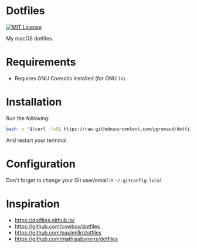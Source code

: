 Dotfiles
========

[![MIT License](https://img.shields.io/badge/license-MIT-8469ad.svg)](https://tldrlegal.com/license/mit-license)

My macOS dotfiles.

Requirements
============

* Requires GNU Coreutils installed (for GNU `ln`)

Installation
============

Run the following:

```bash
bash -c "$(curl -fsSL https://raw.githubusercontent.com/pgrenaud/dotfiles/master/bootstrap)"
```

And restart your terminal.

Configuration
=============

Don't forget to change your Git user/email in `~/.gitconfig.local`

Inspiration
===========

* https://dotfiles.github.io/
* https://github.com/cowboy/dotfiles
* https://github.com/paulmillr/dotfiles
* https://github.com/mathiasbynens/dotfiles
